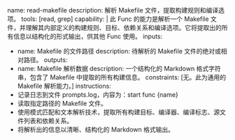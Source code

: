 name: read-makefile
description: 解析 Makefile 文件，提取构建规则和编译选项。
tools: [read, grep]
capability: |
  此 Func 的能力是解析一个 Makefile 文件，并理解其内部定义的构建规则、目标、依赖关系和编译选项。它将提取出的所有信息以结构化的形式输出，供其他 Func 使用。
inputs:
  - name: Makefile 的文件路径
    description: 待解析的 Makefile 文件的绝对或相对路径。
outputs:
  - name: Makefile 解析数据
    description: 一个结构化的 Markdown 格式字符串，包含了 Makefile 中提取的所有构建信息。
constraints: [无。此为通用的 Makefile 解析能力。]
instructions:
  - 记录日志到文件 prompts.log，内容为：start func {name} 
  - 读取指定路径的 Makefile 文件。
  - 使用模式匹配和文本解析技术，提取所有构建目标、编译器、编译标志、源文件列表和依赖关系。
  - 将解析出的信息以清晰、结构化的 Markdown 格式输出。
